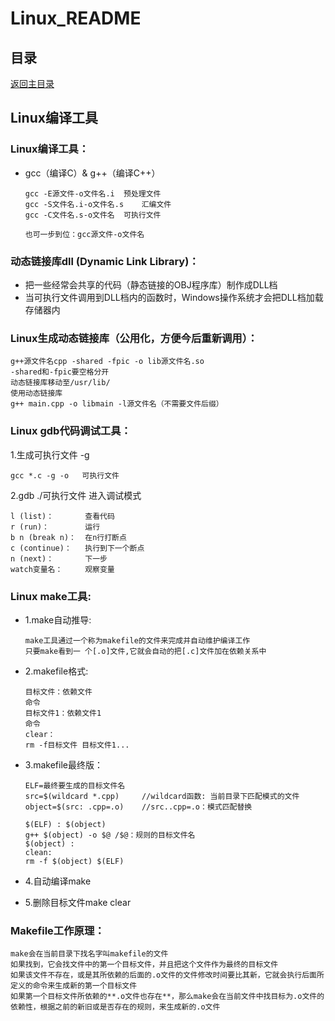 # Linux_README

## 目录
[返回主目录](https://github.com/NightBonsai/Linux_README/blob/main/README.md)

## Linux编译工具

### Linux编译工具：
- gcc（编译C）& g++（编译C++）

      gcc -E源文件-o文件名.i	预处理文件
      gcc -S文件名.i-o文件名.s	汇编文件
      gcc -C文件名.s-o文件名	可执行文件

      也可一步到位：gcc源文件-o文件名

### 动态链接库dll (Dynamic Link Library)：
- 把一些经常会共享的代码（静态链接的OBJ程序库）制作成DLL档
- 当可执行文件调用到DLL档内的函数时，Windows操作系统才会把DLL档加载存储器内

### Linux生成动态链接库（公用化，方便今后重新调用）：

    g++源文件名cpp -shared -fpic -o lib源文件名.so		
    -shared和-fpic要空格分开
    动态链接库移动至/usr/lib/
    使用动态链接库
    g++ main.cpp -o libmain -l源文件名（不需要文件后缀）

### Linux gdb代码调试工具：
1.生成可执行文件		-g

    gcc *.c -g -o	可执行文件

2.gdb ./可执行文件	进入调试模式

    l (list)：       查看代码
    r (run)：        运行
    b n (break n)：  在n行打断点
    c (continue)：   执行到下一个断点
    n (next)：       下一步
    watch变量名：     观察变量

### Linux make工具:
- 1.make自动推导:<br>

      make工具通过一个称为makefile的文件来完成并自动维护编译工作
      只要make看到一 个[.o]文件,它就会自动的把[.c]文件加在依赖关系中

- 2.makefile格式:

      目标文件：依赖文件
      命令
      目标文件1：依赖文件1
      命令
      clear：
      rm -f目标文件 目标文件1...

- 3.makefile最终版：

      ELF=最终要生成的目标文件名
      src=$(wildcard *.cpp) 	//wildcard函数: 当前目录下匹配模式的文件
      object=$(src: .cpp=.o) 	//src..cpp=.o：模式匹配替换

      $(ELF) : $(object)
      g++ $(object) -o $@ /$@：规则的目标文件名
      $(object) :
      clean:
      rm -f $(object) $(ELF)

- 4.自动编译make
- 5.删除目标文件make clear

### Makefile工作原理：

    make会在当前目录下找名字叫makefile的文件
    如果找到，它会找文件中的第一个目标文件，并且把这个文件作为最终的目标文件
    如果该文件不存在，或是其所依赖的后面的.o文件的文件修改时间要比其新，它就会执行后面所定义的命令来生成新的第一个目标文件
    如果第一个目标文件所依赖的**.o文件也存在**，那么make会在当前文件中找目标为.o文件的依赖性，根据之前的新旧或是否存在的规则，来生成新的.o文件
